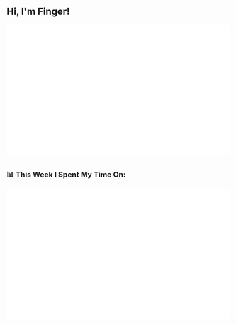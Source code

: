<h2> Hi, I'm Finger!</h2>

<img align="right" src="https://raw.githubusercontent.com/spianmo/github-stats/master/generated/overview.svg#gh-light-mode-only">

<!-- <img align="right" height="160em" src="https://github-readme-stats-eight-theta.vercel.app/api/top-langs/?username=spianmo&layout=compact&langs_count=8&theme=algolia"/>	 -->
	
```go
package main

type Me struct {
	Name   string
	Job    string
	Code   string
	Skills string
}

func main() {
	me := &Me{
		Name:   "Finger",
		Job:    "Client-side Engineer",
		Code:   "Java and C++ and Others",
		Skills: "Android Security NLP ^o^",
	}
	_ = me
}
```


<h3>📊 This Week I Spent My Time On:</h3>
<img align='right' src="https://raw.githubusercontent.com/spianmo/github-stats/master/generated/languages.svg#gh-light-mode-only">

<!--START_SECTION:waka-->

```txt
Java                   7 hrs 18 mins   ██████████░░░░░░░░░░░░░░░   39.86 %
Python                 2 hrs 5 mins    ███░░░░░░░░░░░░░░░░░░░░░░   11.41 %
CMake                  1 hr 53 mins    ██▓░░░░░░░░░░░░░░░░░░░░░░   10.29 %
Groovy                 1 hr 26 mins    ██░░░░░░░░░░░░░░░░░░░░░░░   07.84 %
Gradle                 1 hr 2 mins     █▒░░░░░░░░░░░░░░░░░░░░░░░   05.71 %
```

<!--END_SECTION:waka-->

